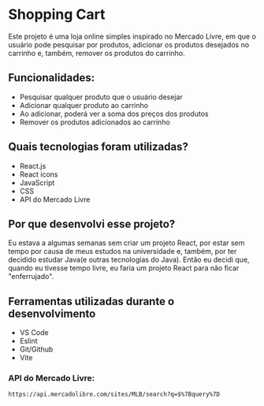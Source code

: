 # Shopping Cart
Este projeto é uma loja online simples inspirado no Mercado Livre, em que o usuário pode pesquisar por produtos, adicionar os produtos desejados no carrinho e, também, remover os produtos do carrinho.

## Funcionalidades:
- Pesquisar qualquer produto que o usuário desejar
- Adicionar qualquer produto ao carrinho
- Ao adicionar, poderá ver a soma dos preços dos produtos
- Remover os produtos adicionados ao carrinho

## Quais tecnologias foram utilizadas?
- React.js
- React icons
- JavaScript
- CSS
- API do Mercado Livre

## Por que desenvolvi esse projeto?
Eu estava a algumas semanas sem criar um projeto React, por estar sem tempo por causa de meus estudos na universidade e, também, por ter decidido estudar Java(e outras tecnologias do Java). Então eu decidi que, quando eu tivesse tempo livre, eu faria um projeto React para não ficar "enferrujado".

## Ferramentas utilizadas durante o desenvolvimento
- VS Code
- Eslint
- Git/Github
- Vite

### API do Mercado Livre: 
``https://api.mercadolibre.com/sites/MLB/search?q=$%7Bquery%7D``

